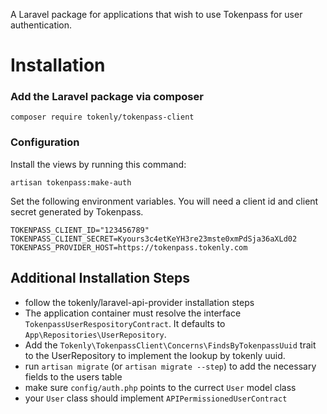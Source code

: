 A Laravel package for applications that wish to use Tokenpass for user authentication.

# Installation


### Add the Laravel package via composer

```
composer require tokenly/tokenpass-client
```





### Configuration

Install the views by running this command:
```
artisan tokenpass:make-auth
```

Set the following environment variables.  You will need a client id and client secret generated by Tokenpass.
```
TOKENPASS_CLIENT_ID="123456789"
TOKENPASS_CLIENT_SECRET=Kyours3c4etKeYH3re23mste0xmPdSja36aXLd02
TOKENPASS_PROVIDER_HOST=https://tokenpass.tokenly.com
```

## Additional Installation Steps
- follow the tokenly/laravel-api-provider installation steps
- The application container must resolve the interface `TokenpassUserRespositoryContract`.  It defaults to `App\Repositories\UserRepository`.
- Add the `Tokenly\TokenpassClient\Concerns\FindsByTokenpassUuid` trait to the UserRepository to implement the lookup by tokenly uuid.
- run `artisan migrate` (or `artisan migrate --step`) to add the necessary fields to the users table
- make sure `config/auth.php` points to the currect `User` model class
- your `User` class should implement `APIPermissionedUserContract`



